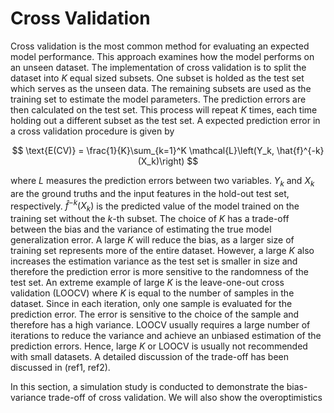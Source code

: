 # Cross Validation

Cross validation is the most common method for evaluating an expected model performance. This approach examines how the model performs on an unseen dataset. The implementation of cross validation is to split the dataset into $K$ equal sized subsets. One subset is holded as the test set which serves as the unseen data. The remaining subsets are used as the training set to estimate the model parameters. The prediction errors are then calculated on the test set. This process will repeat $K$ times, each time holding out a different subset as the test set. A expected prediction error in a cross validation procedure is given by

$$
\text{E(CV)} = \frac{1}{K}\sum_{k=1}^K \mathcal{L}\left(Y_k, \hat{f}^{-k}(X_k)\right)
$$

where $L$ measures the prediction errors between two variables. $Y_k$ and $X_k$ are the ground truths and the input features in the hold-out test set, respectively. $\hat{f}^{-k}(X_k)$ is the predicted value of the model trained on the training set without the $k$-th subset. The choice of $K$ has a trade-off between the bias and the variance of estimating the true model generalization error.
A large $K$ will reduce the bias, as a larger size of training set represents more of the entire dataset. However, a large $K$ also increases the estimation variance as the test set is smaller in size and therefore the prediction error is more sensitive to the randomness of the test set. An extreme example of large $K$ is the leave-one-out cross validation (LOOCV) where $K$ is equal to the number of samples in the dataset. Since in each iteration, only one sample is evaluated for the prediction error. The error is sensitive to the choice of the sample and therefore has a high variance. LOOCV usually requires a large number of iterations to reduce the variance and achieve an unbiased estimation of the prediction errors. Hence, large $K$ or LOOCV is usually not recommended with small datasets. A detailed discussion of the trade-off has been discussed in (ref1, ref2).

In this section, a simulation study is conducted to demonstrate the bias-variance trade-off of cross validation. We will also show the overoptimistics 